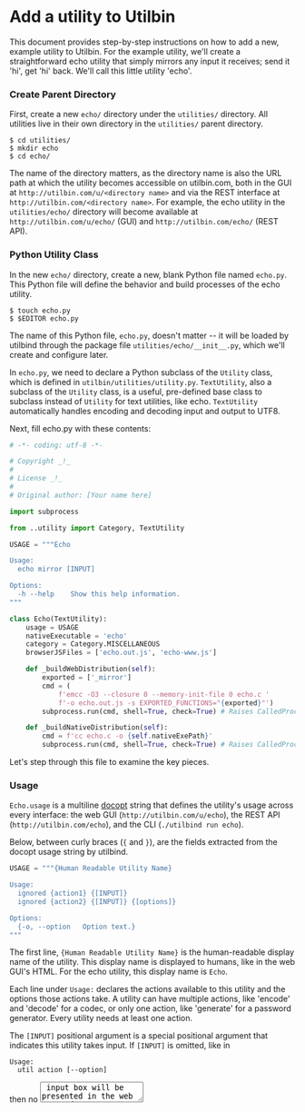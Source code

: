 # Add a utility to Utilbin

This document provides step-by-step instructions on how to add a new, example
utility to Utilbin. For the example utility, we'll create a straightforward echo
utility that simply mirrors any input it receives; send it 'hi', get 'hi'
back. We'll call this little utility 'echo'.


### Create Parent Directory

First, create a new `echo/` directory under the `utilities/` directory. All
utilities live in their own directory in the `utilities/` parent directory.

```shell
$ cd utilities/
$ mkdir echo
$ cd echo/
```

The name of the directory matters, as the directory name is also the URL path at
which the utility becomes accessible on utilbin.com, both in the GUI at
`http://utilbin.com/u/<directory name>` and via the REST interface at
`http://utilbin.com/<directory name>`. For example, the echo utility in the
`utilities/echo/` directory will become available at
`http://utilbin.com/u/echo/` (GUI) and `http://utilbin.com/echo/` (REST API).

### Python Utility Class

In the new `echo/` directory, create a new, blank Python file named
`echo.py`. This Python file will define the behavior and build processes of the
echo utility.

```shell
$ touch echo.py
$ $EDITOR echo.py
```

The name of this Python file, `echo.py`, doesn't matter -- it will be loaded by
utilbind through the package file `utilities/echo/__init__.py`, which we'll
create and configure later.

In `echo.py`, we need to declare a Python subclass of the `Utility` class, which
is defined in `utilbin/utilities/utility.py`. `TextUtility`, also a subclass of
the `Utility` class, is a useful, pre-defined base class to subclass instead of
`Utility` for text utilities, like echo. `TextUtility` automatically handles
encoding and decoding input and output to UTF8.

Next, fill echo.py with these contents:

```python
# -*- coding: utf-8 -*-

# Copyright _!_
#
# License _!_
#
# Original author: [Your name here]

import subprocess

from ..utility import Category, TextUtility

USAGE = """Echo

Usage:
  echo mirror [INPUT]

Options:
  -h --help    Show this help information.
"""

class Echo(TextUtility):
    usage = USAGE
    nativeExecutable = 'echo'
    category = Category.MISCELLANEOUS
    browserJSFiles = ['echo.out.js', 'echo-www.js']

    def _buildWebDistribution(self):
        exported = ['_mirror']
        cmd = (
            f'emcc -O3 --closure 0 --memory-init-file 0 echo.c '
            f'-o echo.out.js -s EXPORTED_FUNCTIONS="{exported}"')
        subprocess.run(cmd, shell=True, check=True) # Raises CalledProcessError.

    def _buildNativeDistribution(self):
        cmd = f'cc echo.c -o {self.nativeExePath}'
        subprocess.run(cmd, shell=True, check=True) # Raises CalledProcessError.
```

Let's step through this file to examine the key pieces.


### Usage

`Echo.usage` is a multiline [docopt](http://docopt.org/) string that defines the
utility's usage across every interface: the web GUI
(`http://utilbin.com/u/echo`), the REST API (`http://utilbin.com/echo`), and the
CLI (`./utilbind run echo`).

Below, between curly braces (`{` and `}`), are the fields extracted from the
docopt usage string by utilbind.

```python
USAGE = """{Human Readable Utility Name}

Usage:
  ignored {action1} {[INPUT]}
  ignored {action2} {[INPUT]} {[options]}

Options:
  {-o, --option   Option text.}
"""
```

The first line, `{Human Readable Utility Name}` is the human-readable display
name of the utility. This display name is displayed to humans, like in the web
GUI's HTML. For the echo utility, this display name is `Echo`.

Each line under `Usage:` declares the actions available to this utility and the
options those actions take. A utility can have multiple actions, like 'encode'
and 'decode' for a codec, or only one action, like 'generate' for a password
generator. Every utility needs at least one action.

The `[INPUT]` positional argument is a special positional argument that
indicates this utility takes input. If `[INPUT]` is omitted, like in

```
Usage:
  util action [--option]
```

then no <textarea> input box will be presented in the web GUI and no input data
will be accepted via the REST API or CLI. Utilities without the `[INPUT]`
positional argument usually generate, not process, data. Examples include
password generators, UUID generators, etc.

Options enumerated under `Options:` are made available in the web GUI, REST API,
and CLI. For example

```
Usage:
  password_generator generate [--length <length>]

Options:
  -l <length>, --length=<length>  Password length, in characters [default: 16].
```

adds the `-l` and `--length` options.

```
$ curl http://utilbin.com/password_generator/generate?l=5
caluq
```

```
$ ./utilbind run password_generator generate --length=5
bazut
```

`[options]` is docopt shortcut option which means all options under `Options:`.

  > "[options]" is a shortcut that allows to avoid listing all options (from
  > list of options with descriptions) in a pattern.


### Utility Subclass

The `TextUtility` parent class defines the metadata and build behavior of the
utility.

```
from ..utility import Category, TextUtility

class Echo(TextUtility):
    usage = USAGE
    nativeExecutable = 'echo'
    category = Category.MISCELLANEOUS
    browserJSFiles = ['echo.out.js', 'echo-www.js']

    def _buildWebDistribution(self):
        exported = ['_mirror']
        cmd = (
            f'emcc -O3 --closure 0 --memory-init-file 0 echo.c '
            f'-o echo.out.js -s EXPORTED_FUNCTIONS="{exported}"')
        subprocess.run(cmd, shell=True, check=True) # Raises CalledProcessError.

    def _buildNativeDistribution(self):
        cmd = f'cc echo.c -o {self.nativeExePath}'
        subprocess.run(cmd, shell=True, check=True) # Raises CalledProcessError.
```

Here are the important attributes and methods:

  - `usage` is the docopt usage string.

  - `nativeExecutable` is the name of the native executable, built in
    `_buildNativeDistribution()`, run via the REST API and utilbin's CLI.

  - `category` is the appropriate enumeration value to categorize this app. The
    utility is displayed under this category in the web GUI.

  - `browserJSFiles` is a list of all the Javascript files this utility needs to
    run in the browser. These Javascript files are often built (e.g. with
    emscripten) or bundled (e.g. with browserify, webpack, etc) in
    `_buildWebDistribution()`.

  - `_buildWebDistribution()` and `_buildNativeDistribution()` are the methods
    run to build the native executable(s) and web assets for the utility. These
    methods are run via `./utilbind build [...]` to build and package utilities.

See the `Utility` base class in `utilbin/utilities/utility.py` for more
details. The attributes and methods above are the basics and suffice for simple
utilities. TODO(grun): Link to the `Utility` base class from this markdown
document.


### \__init\__.py

With echo.py complete, it's time to turn the now-complete echo utility into a
Python module and and connect it to utilbind.

To do so, create a \__init__.py package file in the `echo/` directory with the
contents:

```python
# -*- coding: utf-8 -*-

# Copyright _!_
#
# License _!_
#
# Original author: [Your name here]

from .echo import Echo

Utility = Echo
```

The key piece of this \__init__.py file is the `Utility` attribute, through
which the echo utility is exported. In this manner, utilbind can discover,
import, and use the new echo utility.


### Final testing

With the `echo/` complete, it's time to build and test the utility. Build the
web version with

```console
$ utilbind build echo web
```

and the native version with

```console
$ ./utilbind build echo native
```

Both can be built with

```console
$ ./utilbind build echo
```

Once built, test the echo utility via utilbin's CLI.

```console
$ ./utilbind run echo mirror sup
sup
```

Via the REST API.

```console
$ curl -d "sup" http://127.0.0.1:4337/echo/mirror
sup
```

And via the web GUI.

  * http://127.0.0.1:5050/u/echo

And that's it. Congratulations! You've successfully added a utility, with both
web and native versions, to utilbin.